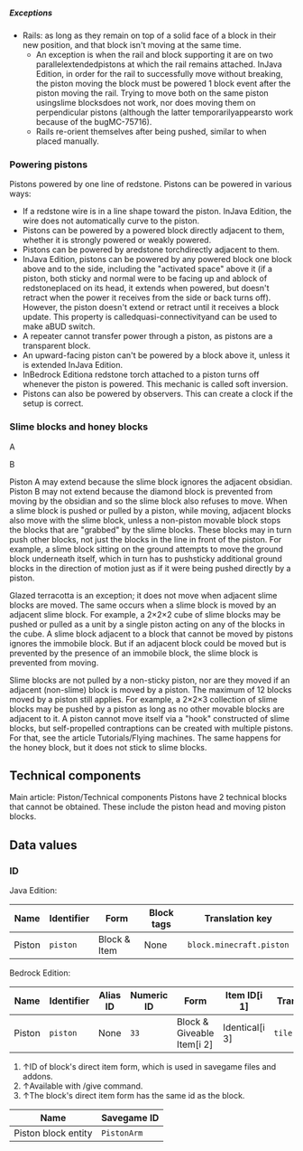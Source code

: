 ##### Exceptions
- Rails: as long as they remain on top of a solid face of a block in their new position, and that block isn't moving at the same time.
	- An exception is when the rail and block supporting it are on two parallelextendedpistons at which the rail remains attached. InJava Edition, in order for the rail to successfully move without breaking, the piston moving the block must be powered 1 block event after the piston moving the rail. Trying to move both on the same piston usingslime blocksdoes not work, nor does moving them on perpendicular pistons (although the latter temporarilyappearsto work because of the bugMC-75716).
	- Rails re-orient themselves after being pushed, similar to when placed manually.



### Powering pistons
Pistons powered by one line of redstone.
Pistons can be powered in various ways:

- If a redstone wire is in a line shape toward the piston. InJava Edition, the wire does not automatically curve to the piston.
- Pistons can be powered by a powered block directly adjacent to them, whether it is strongly powered or weakly powered.
- Pistons can be powered by aredstone torchdirectly adjacent to them.
- InJava Edition, pistons can be powered by any powered block one block above and to the side, including the "activated space" above it (if a piston, both sticky and normal were to be facing up and ablock of redstoneplaced on its head, it extends when powered, but doesn't retract when the power it receives from the side or back turns off). However, the piston doesn't extend or retract until it receives a block update. This property is calledquasi-connectivityand can be used to make aBUD switch.
- A repeater cannot transfer power through a piston, as pistons are a transparent block.
- An upward-facing piston can't be powered by a block above it, unless it is extended InJava Edition.
- InBedrock Editiona redstone torch attached to a piston turns off whenever the piston is powered. This mechanic is called soft inversion.
- Pistons can also be powered by observers. This can create a clock if the setup is correct.

### Slime blocks and honey blocks



A







B





















Piston A may extend because the slime block ignores the adjacent obsidian. Piston B may not extend because the diamond block is prevented from moving by the obsidian and so the slime block also refuses to move.
When a slime block is pushed or pulled by a piston, while moving, adjacent blocks also move with the slime block, unless a non-piston movable block stops the blocks that are "grabbed" by the slime blocks. These blocks may in turn push other blocks, not just the blocks in the line in front of the piston. For example, a slime block sitting on the ground attempts to move the ground block underneath itself, which in turn has to pushsticky additional ground blocks in the direction of motion just as if it were being pushed directly by a piston.

Glazed terracotta is an exception; it does not move when adjacent slime blocks are moved. The same occurs when a slime block is moved by an adjacent slime block. For example, a 2×2×2 cube of slime blocks may be pushed or pulled as a unit by a single piston acting on any of the blocks in the cube. A slime block adjacent to a block that cannot be moved by pistons ignores the immobile block. But if an adjacent block could be moved but is prevented by the presence of an immobile block, the slime block is prevented from moving.

Slime blocks are not pulled by a non-sticky piston, nor are they moved if an adjacent (non-slime) block is moved by a piston. The maximum of 12 blocks moved by a piston still applies. For example, a 2×2×3 collection of slime blocks may be pushed by a piston as long as no other movable blocks are adjacent to it. A piston cannot move itself via a "hook" constructed of slime blocks, but self-propelled contraptions can be created with multiple pistons. For that, see the article Tutorials/Flying machines. The same happens for the honey block, but it does not stick to slime blocks.

## Technical components
Main article: Piston/Technical components
Pistons have 2 technical blocks that cannot be obtained. These include the piston head and moving piston blocks.

## Data values
### ID
Java Edition:

| Name   | Identifier | Form         | Block tags | Translation key          |
|--------|------------|--------------|------------|--------------------------|
| Piston | `piston`   | Block & Item | None       | `block.minecraft.piston` |

Bedrock Edition:

| Name   | Identifier | Alias ID | Numeric ID | Form                       | Item ID[i 1]   | Translation key    |
|--------|------------|----------|------------|----------------------------|----------------|--------------------|
| Piston | `piston`   | None     | `33`       | Block & Giveable Item[i 2] | Identical[i 3] | `tile.piston.name` |

1. ↑ID of block's direct item form, which is used in savegame files and addons.
2. ↑Available with /give command.
3. ↑The block's direct item form has the same id as the block.

| Name                | Savegame ID |
|---------------------|-------------|
| Piston block entity | `PistonArm` |

